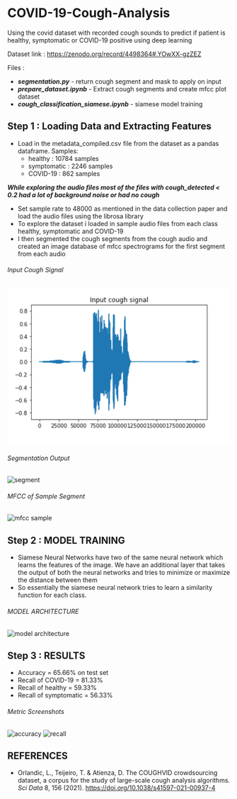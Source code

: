# COVID-19-Cough-Analysis
Using the covid dataset with recorded cough sounds to predict if patient is healthy, symptomatic or COVID-19 positive using deep learning


Dataset link : https://zenodo.org/record/4498364#.YOwXX-gzZEZ

Files : 

* ***segmentation.py*** - return cough segment and mask to apply on input
* ***prepare_dataset.ipynb*** - Extract cough segments and create mfcc plot dataset
* ***cough_classification_siamese.ipynb*** - siamese model training

## Step 1 : Loading Data and Extracting Features

* Load in the metadata_compiled.csv file from the dataset as a pandas dataframe.
  Samples:
  * healthy : 10784 samples
  * symptomatic : 2246 samples
  * COVID-19 : 862 samples

***While exploring the audio files most of the files with cough_detected < 0.2 had a lot of background noise or had no cough***

* Set sample rate to 48000 as mentioned in the data collection paper and load the audio files using the librosa library
* To explore the dataset i loaded in sample audio files from each class healthy, symptomatic and COVID-19
* I then segmented the cough segments from the cough audio and created an image database of mfcc spectrograms for the first segment from each audio

###### Input Cough Signal
![input](input_siamese.PNG)
###### Segmentation Output
![segment](Images/segment_input_siamese.PNG)
###### MFCC of Sample Segment
![mfcc sample](Images/mfcc_sample.png)

## Step 2 : MODEL TRAINING

* Siamese Neural Networks have two of the same neural network which learns the features of the image. We have an additional layer that takes the output of both the neural networks and tries to minimize or maximize the distance between them
* So essentially the siamese neural network tries to learn a similarity function for each class.

###### MODEL ARCHITECTURE
![model architecture](Images/siamese_model_plot.png)

## Step 3 : RESULTS

* Accuracy = 65.66% on test set
* Recall of COVID-19 = 81.33%
* Recall of healthy = 59.33%
* Recall of symptomatic = 56.33%

###### Metric Screenshots
![accuracy](Images/accuracy_siamese.PNG)
![recall](Images/recall_siamese.PNG)

## REFERENCES

* Orlandic, L., Teijeiro, T. & Atienza, D. The COUGHVID crowdsourcing dataset, a corpus for the study of large-scale cough analysis algorithms. *Sci Data* 8, 156 (2021). https://doi.org/10.1038/s41597-021-00937-4
